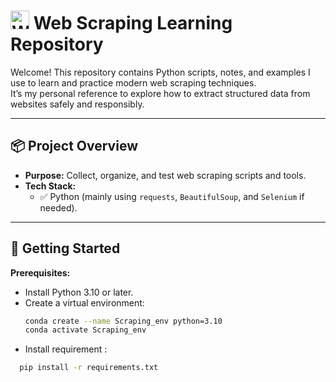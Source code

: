 # <img src="https://cdn-icons-png.flaticon.com/512/4299/4299956.png" alt="Web Scraping Icon" width="30"/> Web Scraping Learning Repository

Welcome! This repository contains Python scripts, notes, and examples I use to learn and practice modern web scraping techniques.  
It’s my personal reference to explore how to extract structured data from websites safely and responsibly.

---

## 📦 Project Overview

- **Purpose:** Collect, organize, and test web scraping scripts and tools.
- **Tech Stack:**  
  - ✅ Python (mainly using `requests`, `BeautifulSoup`, and `Selenium` if needed).
  <!-- - 🔑 (Optional) Use `Scrapy` for more advanced crawlers. -->

---

## 🚀 Getting Started

**Prerequisites:**

- Install Python 3.10 or later.
- Create a virtual environment:
  ```bash
  conda create --name Scraping_env python=3.10
  conda activate Scraping_env  
- Install requirement :
```bash
  pip install -r requirements.txt
